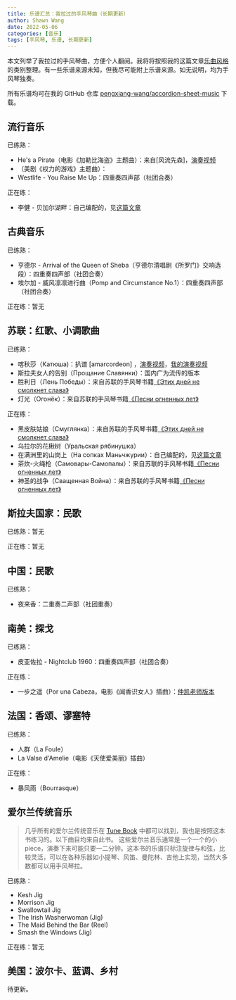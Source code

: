 ```yaml
---
title: 乐谱汇总：我拉过的手风琴曲（长期更新）
author: Shawn Wang
date: 2022-05-06
categories: [音乐]
tags: [手风琴, 乐谱, 长期更新]
---
```



本文列举了我拉过的手风琴曲，方便个人翻阅。我将将按照我的这篇文章[乐曲风格](https://pengxiang-wang.github.io/posts/accordion_style)的类别整理。有一些乐谱来源未知，但我尽可能附上乐谱来源。如无说明，均为手风琴独奏。

所有乐谱均可在我的 GitHub 仓库 [pengxiang-wang/accordion-sheet-music](https://github.com/pengxiang-wang/accordion-sheet-music) 下载。


## 流行音乐



已练熟：
- He's a Pirate（电影《加勒比海盗》主题曲）：来自[风流先森]，[演奏视频](https://www.bilibili.com/video/BV1cb411N7sM)
- （美剧《权力的游戏》主题曲）：
- Westlife - You Raise Me Up：四重奏四声部（社团合奏）


正在练：
- 李健 - 贝加尔湖畔：自己编配的，见[这篇文章]()


## 古典音乐


已练熟：
- 亨德尔 - Arrival of the Queen of Sheba（亨德尔清唱剧《所罗门》交响选段）：四重奏四声部（社团合奏）
- 埃尔加 - 威风凛凛进行曲（Pomp and Circumstance No.1）：四重奏四声部（社团合奏）


正在练：暂无




## 苏联：红歌、小调歌曲




已练熟：
- 喀秋莎（Катюша)：扒谱 [amarcordeon] ，[演奏视频]()，[我的演奏视频]()
- 斯拉夫女人的告别（Прощание Славянки）：国内广为流传的版本
- 胜利日（Лень Победы）：来自苏联的手风琴书籍[《Этих дней не смолкнет слава》](http://aperock.ucoz.ru/load/22-1-0-1076)
- 灯光（Огонёк）：来自苏联的手风琴书籍[《Песни огненных лет》](http://aperock.ucoz.ru/load/22-1-0-2398)



正在练：
- 黑皮肤姑娘（Смуглянка）：来自苏联的手风琴书籍[《Этих дней не смолкнет слава》](http://aperock.ucoz.ru/load/22-1-0-1076)
- 乌拉尔的花楸树（Уральская рябинушка）
- 在满洲里的山岗上（На сопках Маньчжурии）：自己编配的，见[这篇文章]()
- 茶炊-火绳枪（Самовары-Самопалы）：来自苏联的手风琴书籍[《Песни огненных лет》](http://aperock.ucoz.ru/load/22-1-0-2398)
- 神圣的战争（Сващенная Война）：来自苏联的手风琴书籍[《Песни огненных лет》](http://aperock.ucoz.ru/load/22-1-0-2398)





## 斯拉夫国家：民歌

已练熟：暂无


正在练：暂无





## 中国：民歌

已练熟：
- 夜来香：二重奏二声部（社团重奏）




## 南美：探戈

已练熟：
- 皮亚佐拉 - Nightclub 1960：四重奏四声部（社团合奏）


正在练：
- 一步之遥（Por una Cabeza，电影《闻香识女人》插曲）：[仲凯老师版本](https://www.bilibili.com/video/BV1zW411Y75C)




## 法国：香颂、谬塞特

已练熟：
- 人群（La Foule）
- La Valse d'Amelie（电影《天使爱美丽》插曲）


正在练：
- 暴风雨（Bourrasque）



## 爱尔兰传统音乐

> 几乎所有的爱尔兰传统音乐在 [Tune Book](http://www.braccio.me/session/Kingston_Irish_Tunebook_Rev_1.0.pdf) 中都可以找到，我也是按照这本书练习的。以下曲目均来自此书。
> 这些爱尔兰音乐通常是一个一个的小 piece，演奏下来可能只要一二分钟。这本书的乐谱只标注旋律与和弦，比较灵活，可以在各种乐器如小提琴、风笛、曼陀林、吉他上实现，当然大多数都可以用手风琴拉。


已练熟：
- Kesh Jig
- Morrison Jig
- Swallowtail Jig
- The Irish Washerwoman (Jig)
- The Maid Behind the Bar (Reel)
- Smash the Windows (Jig)

正在练：暂无



## 美国：波尔卡、蓝调、乡村

待更新。
